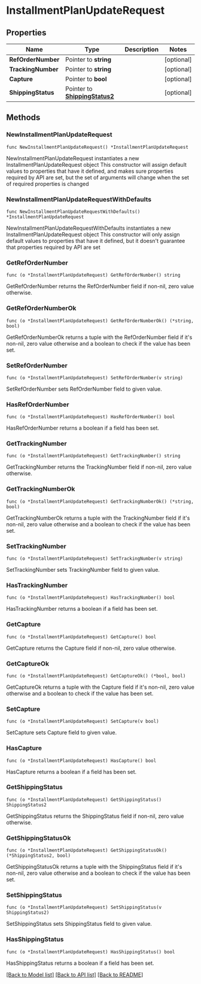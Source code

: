 # InstallmentPlanUpdateRequest

## Properties

Name | Type | Description | Notes
------------ | ------------- | ------------- | -------------
**RefOrderNumber** | Pointer to **string** |  | [optional] 
**TrackingNumber** | Pointer to **string** |  | [optional] 
**Capture** | Pointer to **bool** |  | [optional] 
**ShippingStatus** | Pointer to [**ShippingStatus2**](ShippingStatus2.md) |  | [optional] 

## Methods

### NewInstallmentPlanUpdateRequest

`func NewInstallmentPlanUpdateRequest() *InstallmentPlanUpdateRequest`

NewInstallmentPlanUpdateRequest instantiates a new InstallmentPlanUpdateRequest object
This constructor will assign default values to properties that have it defined,
and makes sure properties required by API are set, but the set of arguments
will change when the set of required properties is changed

### NewInstallmentPlanUpdateRequestWithDefaults

`func NewInstallmentPlanUpdateRequestWithDefaults() *InstallmentPlanUpdateRequest`

NewInstallmentPlanUpdateRequestWithDefaults instantiates a new InstallmentPlanUpdateRequest object
This constructor will only assign default values to properties that have it defined,
but it doesn't guarantee that properties required by API are set

### GetRefOrderNumber

`func (o *InstallmentPlanUpdateRequest) GetRefOrderNumber() string`

GetRefOrderNumber returns the RefOrderNumber field if non-nil, zero value otherwise.

### GetRefOrderNumberOk

`func (o *InstallmentPlanUpdateRequest) GetRefOrderNumberOk() (*string, bool)`

GetRefOrderNumberOk returns a tuple with the RefOrderNumber field if it's non-nil, zero value otherwise
and a boolean to check if the value has been set.

### SetRefOrderNumber

`func (o *InstallmentPlanUpdateRequest) SetRefOrderNumber(v string)`

SetRefOrderNumber sets RefOrderNumber field to given value.

### HasRefOrderNumber

`func (o *InstallmentPlanUpdateRequest) HasRefOrderNumber() bool`

HasRefOrderNumber returns a boolean if a field has been set.

### GetTrackingNumber

`func (o *InstallmentPlanUpdateRequest) GetTrackingNumber() string`

GetTrackingNumber returns the TrackingNumber field if non-nil, zero value otherwise.

### GetTrackingNumberOk

`func (o *InstallmentPlanUpdateRequest) GetTrackingNumberOk() (*string, bool)`

GetTrackingNumberOk returns a tuple with the TrackingNumber field if it's non-nil, zero value otherwise
and a boolean to check if the value has been set.

### SetTrackingNumber

`func (o *InstallmentPlanUpdateRequest) SetTrackingNumber(v string)`

SetTrackingNumber sets TrackingNumber field to given value.

### HasTrackingNumber

`func (o *InstallmentPlanUpdateRequest) HasTrackingNumber() bool`

HasTrackingNumber returns a boolean if a field has been set.

### GetCapture

`func (o *InstallmentPlanUpdateRequest) GetCapture() bool`

GetCapture returns the Capture field if non-nil, zero value otherwise.

### GetCaptureOk

`func (o *InstallmentPlanUpdateRequest) GetCaptureOk() (*bool, bool)`

GetCaptureOk returns a tuple with the Capture field if it's non-nil, zero value otherwise
and a boolean to check if the value has been set.

### SetCapture

`func (o *InstallmentPlanUpdateRequest) SetCapture(v bool)`

SetCapture sets Capture field to given value.

### HasCapture

`func (o *InstallmentPlanUpdateRequest) HasCapture() bool`

HasCapture returns a boolean if a field has been set.

### GetShippingStatus

`func (o *InstallmentPlanUpdateRequest) GetShippingStatus() ShippingStatus2`

GetShippingStatus returns the ShippingStatus field if non-nil, zero value otherwise.

### GetShippingStatusOk

`func (o *InstallmentPlanUpdateRequest) GetShippingStatusOk() (*ShippingStatus2, bool)`

GetShippingStatusOk returns a tuple with the ShippingStatus field if it's non-nil, zero value otherwise
and a boolean to check if the value has been set.

### SetShippingStatus

`func (o *InstallmentPlanUpdateRequest) SetShippingStatus(v ShippingStatus2)`

SetShippingStatus sets ShippingStatus field to given value.

### HasShippingStatus

`func (o *InstallmentPlanUpdateRequest) HasShippingStatus() bool`

HasShippingStatus returns a boolean if a field has been set.


[[Back to Model list]](../README.md#documentation-for-models) [[Back to API list]](../README.md#documentation-for-api-endpoints) [[Back to README]](../README.md)


